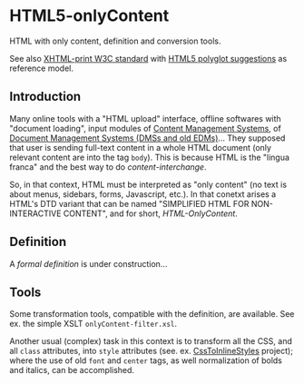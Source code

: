 HTML5-onlyContent
=================

HTML with only content, definition and conversion tools.

See also [XHTML-print W3C standard](https://www.w3.org/TR/xhtml-print/) with [HTML5 polyglot suggestions](https://www.w3.org/TR/html-polyglot/) as reference model.

## Introduction ##
Many online tools with a "HTML upload" interface, offline softwares with "document loading", input modules of [Content Management Systems](https://en.wikipedia.org/wiki/Content_management_system), 
of [Document Management Systems (DMSs and old EDMs)](https://en.wikipedia.org/wiki/Document_management_system)... They supposed that user is sending full-text content in a whole HTML document (only relevant content are into the tag `body`). This is  because HTML is the "lingua franca" and the best way to do *content-interchange*.

So, in that context, HTML must be interpreted as "only content" (no text is about menus, sidebars, forms, Javascript, etc.). In that conetxt arises a HTML's DTD variant that can be named "SIMPLIFIED  HTML FOR NON-INTERACTIVE CONTENT", and for short, *HTML-OnlyContent*.
## Definition ##
A *formal definition* is under construction...

## Tools ##
Some transformation tools, compatible with the definition, are available. See ex. the simple XSLT `onlyContent-filter.xsl`.

Another usual (complex) task in this context is to transform all the CSS, and all `class` attributes, into `style` attributes (see. ex. [CssToInlineStyles](https://github.com/tijsverkoyen/CssToInlineStyles) project); where the use of old `font` and `center`  tags, as well normalization of bolds and italics, can be accomplished.
